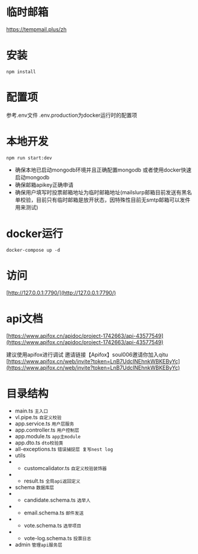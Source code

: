 # 临时邮箱
https://tempmail.plus/zh

# 安装
```
npm install
```

# 配置项

参考.env文件 .env.production为docker运行时的配置项

# 本地开发
```
npm run start:dev
```
- 确保本地已启动mongodb环境并且正确配置mongodb 或者使用docker快速启动mongodb
- 确保邮箱apikey正确申请
- 确保用户填写时投票邮箱地址为临时邮箱地址(mailslurp邮箱目前发送有黑名单校验，目前只有临时邮箱是放开状态，因特殊性目前无smtp邮箱可以发件用来测试)


# docker运行
```
docker-compose up -d
```

# 访问
[http://127.0.0.1:7790/](http://127.0.0.1:7790/)

# api文档
[https://www.apifox.cn/apidoc/project-1742663/api-43577549](https://www.apifox.cn/apidoc/project-1742663/api-43577549)

建议使用apifox进行调试
邀请链接【Apifox】soul006邀请你加入qitu [https://www.apifox.cn/web/invite?token=LnB7UdcINEhnkWBKEByYc](https://www.apifox.cn/web/invite?token=LnB7UdcINEhnkWBKEByYc)

# 目录结构
- main.ts `主入口`
- vl.pipe.ts `自定义校验`
- app.service.ts `用户层服务`
- app.controller.ts `用户控制层`
- app.module.ts `app主module`
- app.dto.ts `dto校验类`
- all-exceptions.ts `错误捕捉层 复写nest log`
- utils
- - customcalidator.ts `自定义校验装饰器`
- - result.ts `全局api返回定义`
- schema `数据库层`
- - candidate.schema.ts `选举人`
- - email.schema.ts `邮件发送`
- - vote.schema.ts `选举项目`
- - vote-log.schema.ts `投票日志`
- admin `管理api服务层`
